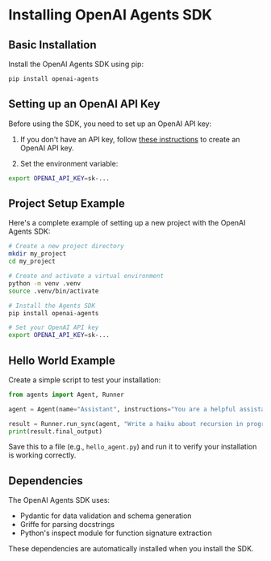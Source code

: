 # Installing OpenAI Agents SDK

## Basic Installation

Install the OpenAI Agents SDK using pip:

```bash
pip install openai-agents
```

## Setting up an OpenAI API Key

Before using the SDK, you need to set up an OpenAI API key:

1. If you don't have an API key, follow [these instructions](https://platform.openai.com/docs/quickstart) to create an OpenAI API key.

2. Set the environment variable:

```bash
export OPENAI_API_KEY=sk-...
```

## Project Setup Example

Here's a complete example of setting up a new project with the OpenAI Agents SDK:

```bash
# Create a new project directory
mkdir my_project
cd my_project

# Create and activate a virtual environment
python -m venv .venv
source .venv/bin/activate

# Install the Agents SDK
pip install openai-agents

# Set your OpenAI API key
export OPENAI_API_KEY=sk-...
```

## Hello World Example

Create a simple script to test your installation:

```python
from agents import Agent, Runner

agent = Agent(name="Assistant", instructions="You are a helpful assistant")

result = Runner.run_sync(agent, "Write a haiku about recursion in programming.")
print(result.final_output)
```

Save this to a file (e.g., `hello_agent.py`) and run it to verify your installation is working correctly.

## Dependencies

The OpenAI Agents SDK uses:
- Pydantic for data validation and schema generation
- Griffe for parsing docstrings
- Python's inspect module for function signature extraction

These dependencies are automatically installed when you install the SDK.
